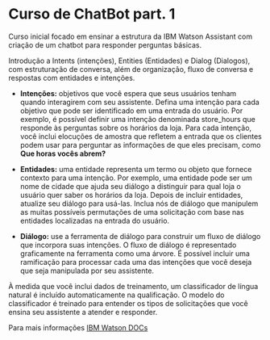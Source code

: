 # Curso de ChatBot part. 1

Curso inicial focado em ensinar a estrutura da IBM Watson Assistant com criação de um chatbot para responder perguntas básicas.

Introdução a Intents (intenções), Entities (Entidades) e Dialog (Dialogos), com estruturação de conversa, além de organização,
fluxo de conversa e respostas com entidades e intenções.

- **Intenções:** objetivos que você espera que seus usuários tenham quando interagirem com seu assistente. Defina uma intenção para cada objetivo que pode ser identificado em uma entrada do usuário. Por exemplo, é possível definir uma intenção denominada store_hours que responde às perguntas sobre os horários da loja. Para cada intenção, você inclui elocuções de amostra que refletem a entrada que os clientes podem usar para perguntar as informações de que eles precisam, como **Que horas vocês abrem?**

- **Entidades:** uma entidade representa um termo ou objeto que fornece contexto para uma intenção. Por exemplo, uma entidade pode ser um nome de cidade que ajuda seu diálogo a distinguir para qual loja o usuário quer saber os horários da loja. Depois de incluir entidades, atualize seu diálogo para usá-las. Inclua nós de diálogo que manipulem as muitas possíveis permutações de uma solicitação com base nas entidades localizadas na entrada do usuário.

- **Diálogo:** use a ferramenta de diálogo para construir um fluxo de diálogo que incorpora suas intenções. O fluxo de diálogo é representado graficamente na ferramenta como uma árvore. É possível incluir uma ramificação para processar cada uma das intenções que você deseja que seja manipulada por seu assistente.

À medida que você inclui dados de treinamento, um classificador de língua natural é incluído automaticamente na qualificação. O modelo do classificador é treinado para entender os tipos de solicitações que você ensina seu assistente a atender e responder.

Para mais informações [IBM Watson DOCs](https://cloud.ibm.com/docs/assistant-data?topic=assistant-data-getting-started)